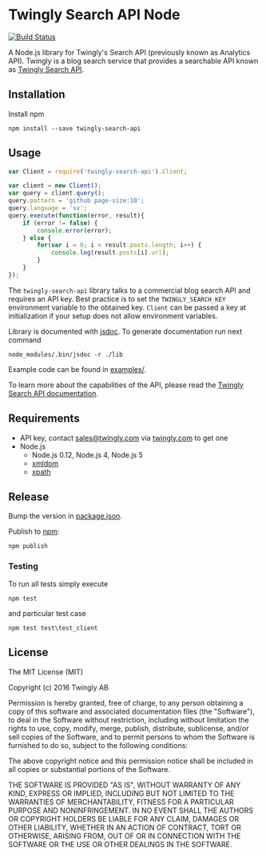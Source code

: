 # Twingly Search API Node

[![Build Status](https://travis-ci.org/twingly/twingly-search-api-node.png?branch=master)](https://travis-ci.org/twingly/twingly-search-api-node)

A Node.js library for Twingly's Search API (previously known as Analytics API). Twingly is a blog search service that provides a searchable API known as [Twingly Search API](https://developer.twingly.com/resources/search/).

## Installation

Install npm

```shell
npm install --save twingly-search-api
```

## Usage

```javascript
var Client = require('twingly-search-api').Client;

var client = new Client();
var query = client.query();
query.pattern = 'github page-size:10';
query.language = 'sv';
query.execute(function(error, result){
    if (error != false) {
        console.error(error);
    } else {
        for(var i = 0; i < result.posts.length; i++) {
            console.log(result.posts[i].url);
        }
    }
});
```

The `twingly-search-api` library talks to a commercial blog search API and requires an API key. Best practice is to set the `TWINGLY_SEARCH_KEY` environment variable to the obtained key. `Client` can be passed a key at initialization if your setup does not allow environment variables.

Library is documented with [jsdoc](http://usejsdoc.org/). To generate documentation run next command

```shell
node_modules/.bin/jsdoc -r ./lib
```

Example code can be found in [examples/](examples/).

To learn more about the capabilities of the API, please read the [Twingly Search API documentation](https://developer.twingly.com/resources/search/).

## Requirements

* API key, contact sales@twingly.com via [twingly.com](https://www.twingly.com/try-for-free/) to get one
* Node.js
  * Node.js 0.12, Node.js 4, Node.js 5
  * [xmldom](https://www.npmjs.com/package/xmldom)
  * [xpath](https://www.npmjs.com/package/xpath)

## Release

Bump the version in [package.json](./package.json).

Publish to [npm]:

```shell
npm publish
```

### Testing

To run all tests simply execute

```shell
npm test
```

and particular test case

```shell
npm test test\test_client
```

[npm]: https://npmjs.com

## License

The MIT License (MIT)

Copyright (c) 2016 Twingly AB

Permission is hereby granted, free of charge, to any person obtaining a copy of
this software and associated documentation files (the "Software"), to deal in
the Software without restriction, including without limitation the rights to
use, copy, modify, merge, publish, distribute, sublicense, and/or sell copies of
the Software, and to permit persons to whom the Software is furnished to do so,
subject to the following conditions:

The above copyright notice and this permission notice shall be included in all
copies or substantial portions of the Software.

THE SOFTWARE IS PROVIDED "AS IS", WITHOUT WARRANTY OF ANY KIND, EXPRESS OR
IMPLIED, INCLUDING BUT NOT LIMITED TO THE WARRANTIES OF MERCHANTABILITY, FITNESS
FOR A PARTICULAR PURPOSE AND NONINFRINGEMENT. IN NO EVENT SHALL THE AUTHORS OR
COPYRIGHT HOLDERS BE LIABLE FOR ANY CLAIM, DAMAGES OR OTHER LIABILITY, WHETHER
IN AN ACTION OF CONTRACT, TORT OR OTHERWISE, ARISING FROM, OUT OF OR IN
CONNECTION WITH THE SOFTWARE OR THE USE OR OTHER DEALINGS IN THE SOFTWARE.
